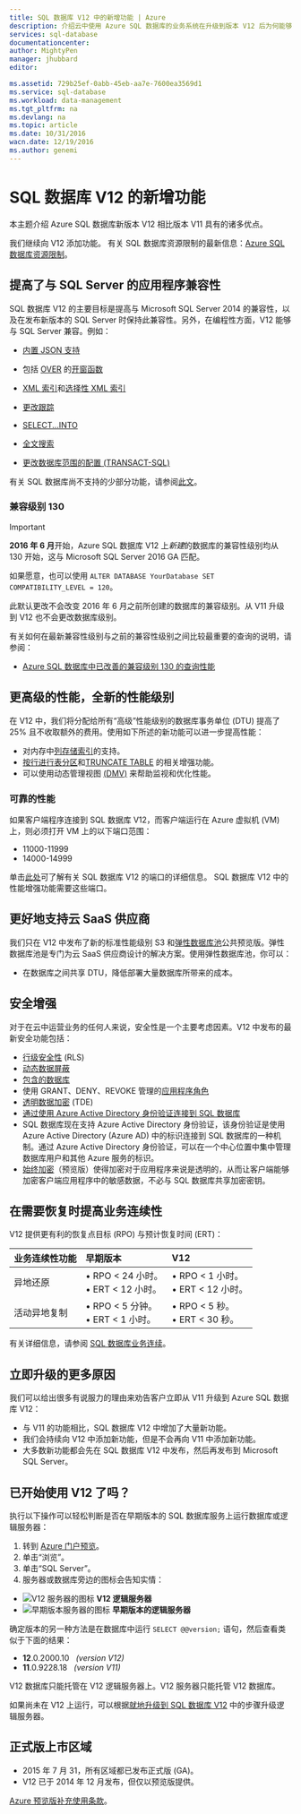 ```yaml
---
title: SQL 数据库 V12 中的新增功能 | Azure
description: 介绍云中使用 Azure SQL 数据库的业务系统在升级到版本 V12 后为何能够受益。
services: sql-database
documentationcenter: 
author: MightyPen
manager: jhubbard
editor: 

ms.assetid: 729b25ef-0abb-45eb-aa7e-7600ea3569d1
ms.service: sql-database
ms.workload: data-management
ms.tgt_pltfrm: na
ms.devlang: na
ms.topic: article
ms.date: 10/31/2016
wacn.date: 12/19/2016
ms.author: genemi
---
```


# SQL 数据库 V12 的新增功能
本主题介绍 Azure SQL 数据库新版本 V12 相比版本 V11 具有的诸多优点。

我们继续向 V12 添加功能。 有关 SQL 数据库资源限制的最新信息：[Azure SQL 数据库资源限制](./sql-database-resource-limits.md)。

## 提高了与 SQL Server 的应用程序兼容性
SQL 数据库 V12 的主要目标是提高与 Microsoft SQL Server 2014 的兼容性，以及在发布新版本的 SQL Server 时保持此兼容性。另外，在编程性方面，V12 能够与 SQL Server 兼容。例如：

- [内置 JSON 支持](https://msdn.microsoft.com/zh-cn/library/dn921897.aspx)

- 包括 [OVER](http://msdn.microsoft.com/zh-cn/library/ms189461.aspx) 的[开窗函数](http://msdn.microsoft.com/zh-cn/library/ms189798.aspx)

- [XML 索引](http://msdn.microsoft.com/zh-cn/library/bb934097.aspx)和[选择性 XML 索引](http://msdn.microsoft.com/zh-cn/library/jj670104.aspx)

- [更改跟踪](http://msdn.microsoft.com/zh-cn/library/bb933875.aspx)

- [SELECT...INTO](http://msdn.microsoft.com/zh-cn/library/ms188029.aspx)

- [全文搜索](http://msdn.microsoft.com/zh-cn/library/ms142571.aspx)

- [更改数据库范围的配置 (TRANSACT-SQL)](http://msdn.microsoft.com/zh-cn/library/mt629158.aspx)

有关 SQL 数据库尚不支持的少部分功能，请参阅[此文](./sql-database-transact-sql-information.md)。

### 兼容级别 130

> [!IMPORTANT]
> **2016 年 6 月**开始，Azure SQL 数据库 V12 上*新建*的数据库的兼容性级别均从 130 开始，这与 Microsoft SQL Server 2016 GA 匹配。
> 
> 如果愿意，也可以使用 `ALTER DATABASE YourDatabase SET COMPATIBILITY_LEVEL = 120`。
> 
> 此默认更改不会改变 2016 年 6 月之前所创建的数据库的兼容级别。从 V11 升级到 V12 也不会更改数据库级别。

有关如何在最新兼容性级别与之前的兼容性级别之间比较最重要的查询的说明，请参阅：

- [Azure SQL 数据库中已改善的兼容级别 130 的查询性能](./sql-database-compatibility-level-query-performance-130.md)

## 更高级的性能，全新的性能级别
在 V12 中，我们将分配给所有“高级”性能级别的数据库事务单位 (DTU) 提高了 25% 且不收取额外的费用。使用如下所述的新功能可以进一步提高性能：

- 对内存中[列存储索引](http://msdn.microsoft.com/zh-cn/library/gg492153.aspx)的支持。
- [按行进行表分区](http://msdn.microsoft.com/zh-cn/library/ms187802.aspx)和[TRUNCATE TABLE](http://msdn.microsoft.com/zh-cn/library/ms177570.aspx) 的相关增强功能。
- 可以使用动态管理视图 [(DMV)](http://msdn.microsoft.com/zh-cn/library/ms188754.aspx) 来帮助监视和优化性能。

### 可靠的性能
如果客户端程序连接到 SQL 数据库 V12，而客户端运行在 Azure 虚拟机 (VM) 上，则必须打开 VM 上的以下端口范围：

- 11000-11999
- 14000-14999

单击[此处](./sql-database-develop-direct-route-ports-adonet-v12.md)可了解有关 SQL 数据库 V12 的端口的详细信息。
SQL 数据库 V12 中的性能增强功能需要这些端口。

## 更好地支持云 SaaS 供应商
我们只在 V12 中发布了新的标准性能级别 S3 和[弹性数据库池](./sql-database-elastic-pool.md)公共预览版。弹性数据库池是专门为云 SaaS 供应商设计的解决方案。使用弹性数据库池，你可以：

- 在数据库之间共享 DTU，降低部署大量数据库所带来的成本。

## 安全增强
对于在云中运营业务的任何人来说，安全性是一个主要考虑因素。V12 中发布的最新安全功能包括：

- [行级安全性](http://msdn.microsoft.com/zh-cn/library/dn765131.aspx) (RLS)
- [动态数据屏蔽](./sql-database-dynamic-data-masking-get-started.md)
- [包含的数据库](http://msdn.microsoft.com/zh-cn/library/ff929188.aspx)
- 使用 GRANT、DENY、REVOKE 管理的[应用程序角色](http://msdn.microsoft.com/zh-cn/library/ms190998.aspx)
- [透明数据加密](http://msdn.microsoft.com/zh-cn/library/0bf7e8ff-1416-4923-9c4c-49341e208c62.aspx) (TDE)
- [通过使用 Azure Active Directory 身份验证连接到 SQL 数据库](./sql-database-aad-authentication.md)
 - SQL 数据库现在支持 Azure Active Directory 身份验证，该身份验证是使用 Azure Active Directory (Azure AD) 中的标识连接到 SQL 数据库的一种机制。通过 Azure Active Directory 身份验证，可以在一个中心位置中集中管理数据库用户和其他 Azure 服务的标识。
- [始终加密](https://msdn.microsoft.com/zh-cn/library/mt163865.aspx)（预览版）使得加密对于应用程序来说是透明的，从而让客户端能够加密客户端应用程序中的敏感数据，不必与 SQL 数据库共享加密密钥。

## 在需要恢复时提高业务连续性
V12 提供更有利的恢复点目标 (RPO) 与预计恢复时间 (ERT)：

| 业务连续性功能 | 早期版本 | V12 |
|:--- |:--- |:--- |
| 异地还原 |• RPO < 24 小时。<br/>• ERT < 12 小时。 |• RPO < 1 小时。<br/>• ERT < 12 小时。 |
| 活动异地复制 |• RPO < 5 分钟。<br/>• ERT < 1 小时。 |• RPO < 5 秒。<br/>• ERT < 30 秒。 |

有关详细信息，请参阅 [SQL 数据库业务连续](./sql-database-business-continuity.md)。

## 立即升级的更多原因
我们可以给出很多有说服力的理由来劝告客户立即从 V11 升级到 Azure SQL 数据库 V12：

* 与 V11 的功能相比，SQL 数据库 V12 中增加了大量新功能。
* 我们会持续向 V12 中添加新功能，但是不会再向 V11 中添加新功能。
* 大多数新功能都会先在 SQL 数据库 V12 中发布，然后再发布到 Microsoft SQL Server。

## 已开始使用 V12 了吗？
执行以下操作可以轻松判断是否在早期版本的 SQL 数据库服务上运行数据库或逻辑服务器：

1. 转到 [Azure 门户预览](https://portal.azure.cn/)。
2. 单击“浏览”。
3. 单击“SQL Server”。
4. 服务器或数据库旁边的图标会告知实情：
 - ![V12 服务器的图标](./media/sql-database-v12-whats-new/v12_icon.png) **V12 逻辑服务器**
 - ![早期版本服务器的图标](./media/sql-database-v12-whats-new/earlier_icon.png) **早期版本的逻辑服务器**

确定版本的另一种方法是在数据库中运行 `SELECT @@version;` 语句，然后查看类似于下面的结果：

* **12**.0.2000.10 &nbsp; *(version V12)*
* **11**.0.9228.18 &nbsp; *(version V11)*

V12 数据库只能托管在 V12 逻辑服务器上。V12 服务器只能托管 V12 数据库。

如果尚未在 V12 上运行，可以根据[就地升级到 SQL 数据库 V12](./sql-database-v12-plan-prepare-upgrade.md) 中的步骤升级逻辑服务器。

## <a name="V12AzureSqlDbPreviewGaTable"></a> 正式版上市区域
* 2015 年 7 月 31，所有区域都已发布正式版 (GA)。
* V12 已于 2014 年 12 月发布，但仅以预览版提供。

[Azure 预览版补充使用条款](https://www.azure.cn/support/legal/)。

<!---HONumber=Mooncake_1212_2016-->